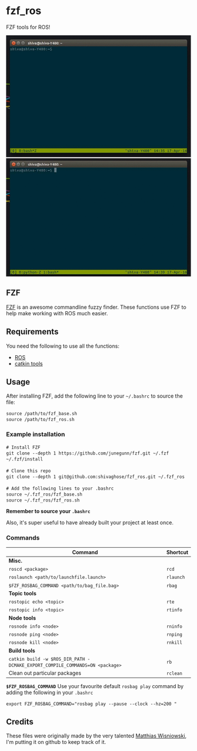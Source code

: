 # fzf_ros
FZF tools for ROS!

![](https://raw.githubusercontent.com/shivaghose/media/master/fzf_ros/rcd.gif)
![](https://raw.githubusercontent.com/shivaghose/media/master/fzf_ros/rte.gif)

## FZF
[FZF](https://github.com/junegunn/fzf) is an awesome commandline fuzzy finder. These functions use FZF to help make working with ROS much easier.

## Requirements
You need the following to use all the functions:

* [ROS](http://www.ros.org/)
* [catkin tools](https://catkin-tools.readthedocs.org/en/latest/) 

## Usage
After installing FZF, add the following line to your `~/.bashrc` to source the file:
```
source /path/to/fzf_base.sh
source /path/to/fzf_ros.sh
```

### Example installation
```
# Install FZF
git clone --depth 1 https://github.com/junegunn/fzf.git ~/.fzf
~/.fzf/install

# Clone this repo
git clone --depth 1 git@github.com:shivaghose/fzf_ros.git ~/.fzf_ros

# Add the following lines to your .bashrc
source ~/.fzf_ros/fzf_base.sh
source ~/.fzf_ros/fzf_ros.sh

```

**Remember to source your `.bashrc`**

Also, it's super useful to have already built your project at least once.

### Commands
 Command | Shortcut |
----|----|
**Misc.** | |
`roscd <package>` | `rcd` |
`roslaunch <path/to/launchfile.launch>` | `rlaunch` |
`$FZF_ROSBAG_COMMAND <path/to/bag_file.bag>` | `rbag` |
**Topic tools** | |
`rostopic echo <topic>` | `rte` |
`rostopic info <topic>` | `rtinfo` |
**Node tools** | |
`rosnode info <node>` | `rninfo`|
`rosnode ping <node>` | `rnping`|
`rosnode kill <node>` | `rnkill`|
**Build tools** | |
`catkin build -w $ROS_DIR_PATH -DCMAKE_EXPORT_COMPILE_COMMANDS=ON <package>` | `rb`
Clean out particular packages | `rclean`|

**`$FZF_ROSBAG_COMMAND`**
Use your favourite default `rosbag play` command by adding the following in your `.bashrc`
```
export FZF_ROSBAG_COMMAND="rosbag play --pause --clock --hz=200 "
```


## Credits
These files were originally made by the very talented [Matthias Wisniowski](https://github.com/mwisniowski), I'm putting it on github to keep track of it.


